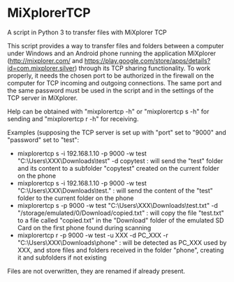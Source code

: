 # MiXplorerTCP
A script in Python 3 to transfer files with MiXplorer TCP

This script provides a way to transfer files and folders between a computer under Windows and an Android phone running the application MiXplorer (http://mixplorer.com/ and https://play.google.com/store/apps/details?id=com.mixplorer.silver) through its TCP sharing functionality.
To work properly, it needs the chosen port to be authorized in the firewall on the computer for TCP incoming and outgoing connections. The same port and the same password must be used in the script and in the settings of the TCP server in MiXplorer.

Help can be obtained with "mixplorertcp -h" or "mixplorertcp s -h" for sending and "mixplorertcp r -h" for receiving.

Examples (supposing the TCP server is set up with "port" set to "9000" and "password" set to "test":

- mixplorertcp s -i 192.168.1.10 -p 9000 -w test "C:\Users\XXX\Downloads\test" -d copytest : will send the "test" folder and its content to a subfolder "copytest" created on the current folder on the phone
- mixplorertcp s -i 192.168.1.10 -p 9000 -w test "C:\Users\XXX\Downloads\test\." : will send the content of the "test" folder to the current folder on the phone
- mixplorertcp s -p 9000 -w test "C:\Users\XXX\Downloads\test.txt" -d "/storage/emulated/0/Download/copied.txt" : will copy the file "test.txt" to a file called "copied.txt" in the "Download" folder of the emulated SD Card on the first phone found during scanning
- mixplorertcp r -p 9000 -w test -u XXX -d PC_XXX -r "C:\Users\XXX\Downloads\phone" : will be detected as PC_XXX used by XXX, and store files and folders received in the folder "phone", creating it and subfolders if not existing

Files are not overwritten, they are renamed if already present.
